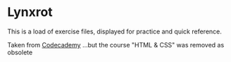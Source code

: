 # Lynxrot

This is a load of exercise files, displayed for practice and quick reference.

Taken from [Codecademy](https://www.codecademy.com/)
...but the course "HTML & CSS" was removed as obsolete
